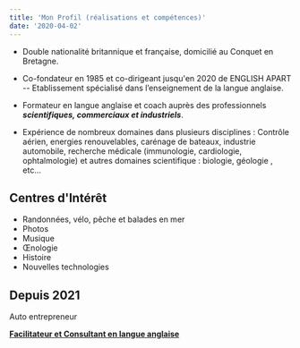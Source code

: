 ```yaml
---
title: 'Mon Profil (réalisations et compétences)'
date: '2020-04-02'
---
```


- Double nationalité britannique et française, domicilié au Conquet en Bretagne.
- Co-fondateur en 1985 et co-dirigeant jusqu'en 2020 de ENGLISH APART 
-- Etablissement spécialisé dans l’enseignement de la langue anglaise.

- Formateur en langue anglaise et coach auprès des professionnels ***scientifiques, commerciaux et industriels***.
- Expérience de nombreux domaines dans plusieurs disciplines : 
Contrôle aérien, energies renouvelables, carénage de bateaux, industrie automobile, 
recherche médicale (immunologie, cardiologie, ophtalmologie) et autres domaines scientifique :  biologie, géologie , etc… 


## Centres d'Intérêt

- Randonnées, vélo, pêche et balades en mer
- Photos
- Musique
- Œnologie
- Histoire
- Nouvelles technologies

## Depuis 2021

Auto entrepreneur

[**Facilitateur et Consultant en langue anglaise**](/#services)

